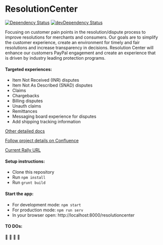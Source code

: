 # ResolutionCenter

[![Dependency Status](http://daviddm-localhost3001.qa.paypal.com:1337/Risk-R/ResolutionCenterApp.svg?theme=shields.io)](http://daviddm-localhost3001.qa.paypal.com:1337/Risk-R/ResolutionCenterApp)
[![devDependency Status](http://daviddm-localhost3001.qa.paypal.com:1337/Risk-R/ResolutionCenterApp/dev-status.svg?theme=shields.io)](http://daviddm-localhost3001.qa.paypal.com:1337/Risk-R/ResolutionCenterApp#info=devDependencies)


Focusing on customer pain points in the resolution/dispute process to improve resolutions for merchants and consumers. Our goals are to simplify the customer experience, create an environment for timely and fair resolutions and increase transparency in decisions. Resolution Center will enhance our customers PayPal engagement and create an experience that is driven by industry leading protection programs.

#### Targeted experiences:

* Item Not Received (INR) disputes
* Item Not As Described (SNAD) disputes
* Claims
* Chargebacks
* Billing disputes
* Unauth claims
* Remittances
* Messaging board experience for disputes
* Add shipping tracking information

[Other detailed docs](https://github.paypal.com/Risk-R/ResolutionCenterApp/wiki/_pages)

[Follow project details on Confluence](https://confluence.paypal.com/cnfl/display/UED/Resolution+Center)

[Current Rally URL](https://rally1.rallydev.com/#/13250780611d/dashboard)

#### Setup instructions:

* Clone this repository
* Run `npm install`
* Run `grunt build`


#### Start the app:
* For development mode: `npm start`
* For production mode: `npm run serv`
* In your browser open: http://localhost:8000/resolutioncenter


#### TO DOs:

:cactus: :turtle: :monkey: :beers:
